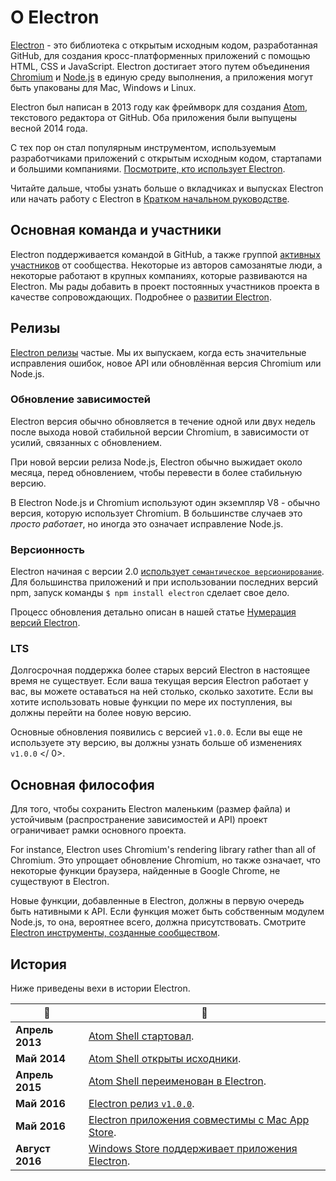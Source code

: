 # О Electron

[Electron](https://electronjs.org) - это библиотека с открытым исходным кодом, разработанная GitHub, для создания кросс-платформенных приложений с помощью HTML, CSS и JavaScript. Electron достигает этого путем объединения [Chromium](https://www.chromium.org/Home) и [Node.js](https://nodejs.org) в единую среду выполнения, а приложения могут быть упакованы для Mac, Windows и Linux.

Electron был написан в 2013 году как фреймворк для создания [Atom](https://atom.io), текстового редактора от GitHub. Оба приложения были выпущены весной 2014 года.

С тех пор он стал популярным инструментом, используемым разработчиками приложений с открытым исходным кодом, стартапами и большими компаниями. [Посмотрите, кто использует Electron](https://electronjs.org/apps).

Читайте дальше, чтобы узнать больше о вкладчиках и выпусках Electron или начать работу с Electron в [Кратком начальном руководстве](quick-start.md).

## Основная команда и участники

Electron поддерживается командой в GitHub, а также группой [активных участников](https://github.com/electron/electron/graphs/contributors) от сообщества. Некоторые из авторов самозанятые люди, а некоторые работают в крупных компаниях, которые развиваются на Electron. Мы рады добавить в проект постоянных участников проекта в качестве сопровождающих. Подробнее о [развитии Electron](https://github.com/electron/electron/blob/master/CONTRIBUTING.md).

## Релизы

[Electron релизы](https://github.com/electron/electron/releases) частые. Мы их выпускаем, когда есть значительные исправления ошибок, новое API или обновлённая версия Chromium или Node.js.

### Обновление зависимостей

Electron версия обычно обновляется в течение одной или двух недель после выхода новой стабильной версии Chromium, в зависимости от усилий, связанных с обновлением.

При новой версии релиза Node.js, Electron обычно выжидает около месяца, перед обновлением, чтобы перевести в более стабильную версию.

В Electron Node.js и Chromium используют один экземпляр V8 - обычно версия, которую использует Chromium. В большинстве случаев это *просто работает*, но иногда это означает исправление Node.js.

### Версионность

Electron начиная с версии 2.0 [использует `семантическое версионирование`](https://semver.org). Для большинства приложений и при использовании последних версий npm, запуск команды `$ npm install electron` сделает свое дело.

Процесс обновления детально описан в нашей статье [Нумерация версий Electron](electron-versioning.md).

### LTS

Долгосрочная поддержка более старых версий Electron в настоящее время не существует. Если ваша текущая версия Electron работает у вас, вы можете оставаться на ней столько, сколько захотите. Если вы хотите использовать новые функции по мере их поступления, вы должны перейти на более новую версию.

Основные обновления появились с версией `v1.0.0`. Если вы еще не используете эту версию, вы должны  узнать больше об изменениях ` v1.0.0 ` </ 0>.</p> 

## Основная философия

Для того, чтобы сохранить Electron маленьким (размер файла) и устойчивым (распространение зависимостей и API) проект ограничивает рамки основного проекта.

For instance, Electron uses Chromium's rendering library rather than all of Chromium. Это упрощает обновление Chromium, но также означает, что некоторые функции браузера, найденные в Google Chrome, не существуют в Electron.

Новые функции, добавленные в Electron, должны в первую очередь быть нативными к API. Если функция может быть собственным модулем Node.js, то она, вероятнее всего, должна присутствовать. Смотрите [Electron инструменты, созданные сообществом](https://electronjs.org/community).

## История

Ниже приведены вехи в истории Electron.

| :calendar:      | :tada:                                                                                                        |
| --------------- | ------------------------------------------------------------------------------------------------------------- |
| **Апрель 2013** | [Atom Shell стартовал](https://github.com/electron/electron/commit/6ef8875b1e93787fa9759f602e7880f28e8e6b45). |
| **Май 2014**    | [Atom Shell открыты исходники](https://blog.atom.io/2014/05/06/atom-is-now-open-source.html).                 |
| **Апрель 2015** | [Atom Shell переименован в Electron](https://github.com/electron/electron/pull/1389).                         |
| **Май 2016**    | [Electron релиз `v1.0.0`](https://electronjs.org/blog/electron-1-0).                                          |
| **Май 2016**    | [Electron приложения совместимы с Mac App Store](mac-app-store-submission-guide.md).                          |
| **Август 2016** | [Windows Store поддерживает приложения Electron](windows-store-guide.md).                                     |